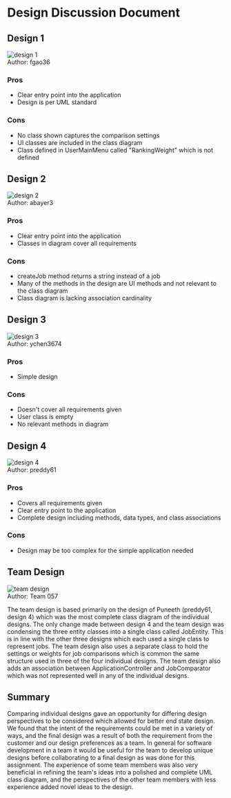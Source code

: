 # Design Discussion Document

## Design 1
![design 1](./design1.png)</br>
Author: fgao36

### Pros
* Clear entry point into the application
* Design is per UML standard

### Cons
* No class shown captures the comparison settings
* UI classes are included in the class diagram
* Class defined in UserMainMenu called "RankingWeight" which is not defined

## Design 2
![design 2](./design2.png)</br>
Author: abayer3

### Pros
* Clear entry point into the application
* Classes in diagram cover all requirements

### Cons
* createJob method returns a string instead of a job
* Many of the methods in the design are UI methods and not relevant to the class diagram
* Class diagram is lacking association cardinality

## Design 3
![design 3](./design3.png)</br>
Author: ychen3674

### Pros
* Simple design

### Cons
* Doesn't cover all requirements given
* User class is empty
* No relevant methods in diagram

## Design 4
![design 4](./design4.png)</br>
Author: preddy61

### Pros
* Covers all requirements given
* Clear entry point to the application
* Complete design including methods, data types, and class associations

### Cons
* Design may be too complex for the simple application needed

## Team Design
![team design](./design-team.png)</br>
Author: Team 057

The team design is based primarily on the design of Puneeth (preddy61, design 4)
which was the most complete class diagram of the individual designs. The only 
change made between design 4 and the team design was condensing the three entity 
classes into a single class called JobEntity. This is in line with the other three
designs which each used a single class to represent jobs. The team design also 
uses a separate class to hold the settings or weights for job comparisons which is
common the same structure used in three of the four individual designs. The team 
design also adds an association between ApplicationController and JobComparator
which was not represented well in any of the individual designs.

## Summary
Comparing individual designs gave an opportunity for differing design perspectives 
to be considered which allowed for better end state design. We found that the intent
of the requirements could be met in a variety of ways, and the final design was 
a result of both the requirement from the customer and our design preferences as a
team. In general for software development in a team it would be useful for the team 
to develop unique designs before collaborating to a final design as was done for this
assignment. The experience of some team members was also very beneficial in refining 
the team's ideas into a polished and complete UML class diagram, and the perspectives
of the other team members with less experience added novel ideas to the design.

